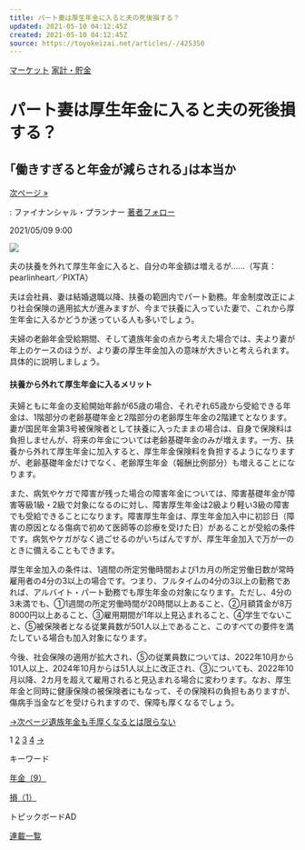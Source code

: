 ```yaml
---
title: パート妻は厚生年金に入ると夫の死後損する？
updated: 2021-05-10 04:12:45Z
created: 2021-05-10 04:12:45Z
source: https://toyokeizai.net/articles/-/425350
---
```


[マーケット](https://toyokeizai.net/list/genre/market)
[家計・貯金](https://toyokeizai.net/category/savings)

# パート妻は厚生年金に入ると夫の死後損する？

## ｢働きすぎると年金が減らされる｣は本当か

 [次ページ »](https://toyokeizai.net/articles/-/425350?page=2)

  : ファイナンシャル・プランナー    [著者フォロー](https://id.toyokeizai.net/fm/?author_id=4573&author_name=%E4%BA%95%E5%86%85+%E7%BE%A9%E5%85%B8&referer=%2Farticles%2F-%2F425350)

2021/05/09 9:00

![](https://tk.ismcdn.jp/mwimgs/7/5/1140/img_753925e2711d3edf8cc161a4d62c8aca807370.jpg)

夫の扶養を外れて厚生年金に入ると、自分の年金額は増えるが……（写真：pearlinheart／PIXTA）

夫は会社員、妻は結婚退職以降、扶養の範囲内でパート勤務。年金制度改正により社会保険の適用拡大が進みますが、今まで扶養に入っていた妻で、これから厚生年金に入るかどうか迷っている人も多いでしょう。

夫婦の老齢年金受給期間、そして遺族年金の点から考えた場合では、夫より妻が年上のケースのほうが、より妻の厚生年金加入の意味が大きいと考えられます。具体的に説明しましょう。

#### 扶養から外れて厚生年金に入るメリット

夫婦ともに年金の支給開始年齢が65歳の場合、それぞれ65歳から受給できる年金は、1階部分の老齢基礎年金と2階部分の老齢厚生年金の2階建てとなります。妻が国民年金第3号被保険者として扶養に入ったままの場合は、自身で保険料は負担しませんが、将来の年金については老齢基礎年金のみが増えます。一方、扶養から外れて厚生年金に加入すると、厚生年金保険料を負担するようになりますが、老齢基礎年金だけでなく、老齢厚生年金（報酬比例部分）も増えることになります。

また、病気やケガで障害が残った場合の障害年金については、障害基礎年金が障害等級1級・2級で対象になるのに対し、障害厚生年金は2級より軽い3級の障害でも受給できることになります。障害厚生年金は、厚生年金加入中に初診日（障害の原因となる傷病で初めて医師等の診療を受けた日）があることが受給の条件です。病気やケガがなく過ごせるのがいちばんですが、厚生年金加入で万が一のときに備えることもできます。

厚生年金加入の条件は、1週間の所定労働時間および1カ月の所定労働日数が常時雇用者の4分の3以上の場合です。つまり、フルタイムの4分の3以上の勤務であれば、アルバイト・パート勤務でも厚生年金の対象になります。ただし、4分の3未満でも、①1週間の所定労働時間が20時間以上あること、②月額賃金が8万8000円以上あること、③雇用期間が1年以上見込まれること、④学生でないこと、⑤被保険者となる従業員数が501人以上であること、このすべての要件を満たしている場合も加入対象になります。

今後、社会保険の適用が拡大され、⑤の従業員数については、2022年10月から101人以上、2024年10月からは51人以上に改正され、③についても、2022年10月以降、2カ月を超えて雇用されると見込まれる場合に変わります。なお、厚生年金と同時に健康保険の被保険者にもなって、その保険料の負担もありますが、傷病手当金などを受けられますので、保障も厚くなるでしょう。

[→次ページ遺族年金も手厚くなるとは限らない](https://toyokeizai.net/articles/-/425350?page=2)

 1  [2](https://toyokeizai.net/articles/-/425350?page=2)  [3](https://toyokeizai.net/articles/-/425350?page=3)  [4](https://toyokeizai.net/articles/-/425350?page=4)  [→](https://toyokeizai.net/articles/-/425350?page=2)

キーワード

[年金（9）](https://toyokeizai.net/list/tag/%E5%B9%B4%E9%87%91)

[損（1）](https://toyokeizai.net/list/tag/%E6%90%8D)

トピックボードAD

[連載一覧](https://toyokeizai.net/list/columns)